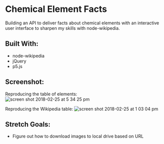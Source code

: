 # Chemical Element Facts
Building an API to deliver facts about chemical elements with an interactive user interface to sharpen my skills with node-wikipedia.

## Built With:
- node-wikipedia
- jQuery
- p5.js

## Screenshot:
Reproducing the table of elements:
![screen shot 2018-02-25 at 5 34 25 pm](https://user-images.githubusercontent.com/29472568/36647940-318e9eb4-1a52-11e8-942d-b2bec743f288.png)

Reproducing the Wikipedia table:
![screen shot 2018-02-25 at 1 03 04 pm](https://user-images.githubusercontent.com/29472568/36645317-64fdcb10-1a2c-11e8-841a-46dcbbb7f3b4.png)

## Stretch Goals:
- Figure out how to download images to local drive based on URL
